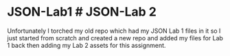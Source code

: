 # JSON-Lab1 # JSON-Lab 2

Unfortunately I torched my old repo which had my JSON Lab 1 files in it so I just started from scratch and created a new repo and added my files for Lab 1 back then adding my Lab 2 assets for this assignment.

